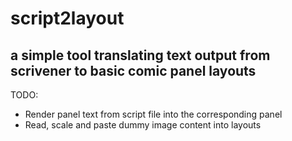 # script2layout
## a simple tool translating text output from scrivener to basic comic panel layouts

TODO:
* Render panel text from script file into the corresponding panel
* Read, scale and paste dummy image content into layouts

